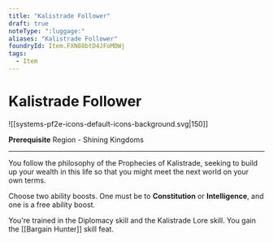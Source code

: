 ```yaml
---
title: "Kalistrade Follower"
draft: true
noteType: ":luggage:"
aliases: "Kalistrade Follower"
foundryId: Item.FXN88btD4JFoMDWj
tags:
  - Item
---
```


# Kalistrade Follower
![[systems-pf2e-icons-default-icons-background.svg|150]]

**Prerequisite** Region - Shining Kingdoms

* * *

You follow the philosophy of the Prophecies of Kalistrade, seeking to build up your wealth in this life so that you might meet the next world on your own terms.

Choose two ability boosts. One must be to **Constitution** or **Intelligence**, and one is a free ability boost.

You're trained in the Diplomacy skill and the Kalistrade Lore skill. You gain the [[Bargain Hunter]] skill feat.
